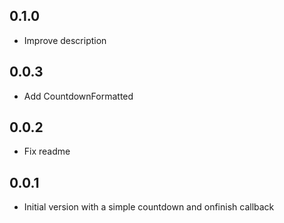 ## 0.1.0

- Improve description

## 0.0.3

- Add CountdownFormatted

## 0.0.2

- Fix readme

## 0.0.1

- Initial version with a simple countdown and onfinish callback
